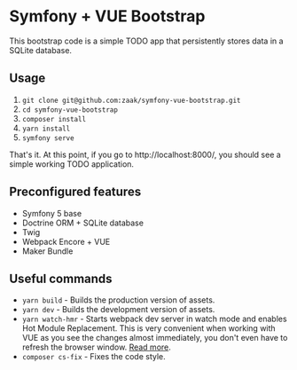 Symfony + VUE Bootstrap
=======================

This bootstrap code is a simple TODO app that persistently stores data in a SQLite database.

## Usage

 1. `git clone git@github.com:zaak/symfony-vue-bootstrap.git`
 2. `cd symfony-vue-bootstrap`
 3. `composer install`
 4. `yarn install`
 5. `symfony serve`
 
 That's it. At this point, if you go to http://localhost:8000/, you should see a simple working TODO application.

## Preconfigured features

 - Symfony 5 base
 - Doctrine ORM + SQLite database
 - Twig
 - Webpack Encore + VUE
 - Maker Bundle

## Useful commands

 - `yarn build` - Builds the production version of assets.
 - `yarn dev` - Builds the development version of assets.
 - `yarn watch-hmr` - Starts webpack dev server in watch mode and enables Hot Module Replacement. This is very convenient when working with VUE as you see the changes almost immediately, you don't even have to refresh the browser window. [Read more](https://symfony.com/doc/current/frontend/encore/dev-server.html).
 - `composer cs-fix` - Fixes the code style.

